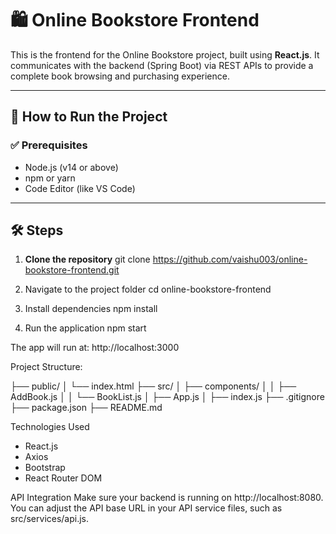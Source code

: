 # 🛍️ Online Bookstore Frontend

This is the frontend for the Online Bookstore project, built using **React.js**. It communicates with the backend (Spring Boot) via REST APIs to provide a complete book browsing and purchasing experience.

---

## 🚀 How to Run the Project

### ✅ Prerequisites
- Node.js (v14 or above)
- npm or yarn
- Code Editor (like VS Code)

---

## 🛠️ Steps

1. **Clone the repository**
   git clone https://github.com/vaishu003/online-bookstore-frontend.git

2. Navigate to the project folder
	cd online-bookstore-frontend

3. Install dependencies
	npm install

4. Run the application
	npm start

The app will run at: http://localhost:3000


Project Structure:

├── public/
│   └── index.html
├── src/
│   ├── components/
│   │   ├── AddBook.js
│   │   └── BookList.js
│   ├── App.js
│   ├── index.js
├── .gitignore
├── package.json
├── README.md


Technologies Used

* React.js
* Axios
* Bootstrap 
* React Router DOM



API Integration
Make sure your backend is running on http://localhost:8080. You can adjust the API base URL in your API service files, such as src/services/api.js.

